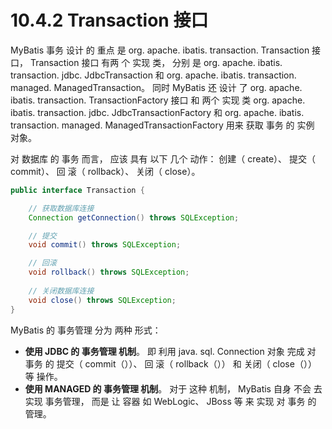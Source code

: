 # 10.4.2 Transaction 接口

MyBatis 事务 设计 的 重点 是 org. apache. ibatis. transaction. Transaction 接口， Transaction 接口 有两 个 实现 类， 分别 是 org. apache. ibatis. transaction. jdbc. JdbcTransaction 和 org. apache. ibatis. transaction. managed. ManagedTransaction。 同时 MyBatis 还 设计 了 org. apache. ibatis. transaction. TransactionFactory 接口 和 两个 实现 类 org. apache. ibatis. transaction. jdbc. JdbcTransactionFactory 和 org. apache. ibatis. transaction. managed. ManagedTransactionFactory 用来 获取 事务 的 实例 对象。

对 数据库 的 事务 而言， 应该 具有 以下 几个 动作： 创建（ create）、 提交（ commit）、 回 滚（ rollback）、 关闭（ close）。

```java
public interface Transaction {

    // 获取数据库连接
    Connection getConnection() throws SQLException;

    // 提交
    void commit() throws SQLException;

    // 回滚
    void rollback() throws SQLException;
    
    // 关闭数据库连接
    void close() throws SQLException;
}
```

MyBatis 的 事务管理 分为 两种 形式：

* **使用 JDBC 的 事务管理 机制**。 即 利用 java. sql. Connection 对象 完成 对 事务 的 提交（ commit（））、 回 滚（ rollback（）） 和 关闭（ close（）） 等 操作。
* **使用 MANAGED 的 事务管理 机制**。 对于 这种 机制， MyBatis 自身 不会 去 实现 事务管理， 而是 让 容器 如 WebLogic、 JBoss 等 来 实现 对 事务 的 管理。



